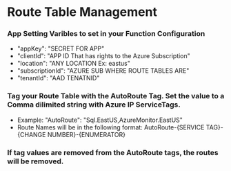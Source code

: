 # Route Table Management
### App Setting Varibles to set in your Function Configuration
- "appKey": "SECRET FOR APP"
- "clientId": "APP ID That has rights to the Azure Subscription"
- "location": "ANY LOCATION Ex: eastus"
- "subscriptionId": "AZURE SUB WHERE ROUTE TABLES ARE"
- "tenantId": "AAD TENATNID"

### Tag your Route Table with the AutoRoute Tag.  Set the value to a Comma dilimited string with Azure IP ServiceTags.
- Example: "AutoRoute": "Sql.EastUS,AzureMonitor.EastUS"
- Route Names will be in the following format: AutoRoute-{SERVICE TAG}-{CHANGE NUMBER}-{ENUMERATOR}

### If tag values are removed from the AutoRoute tags, the routes will be removed.